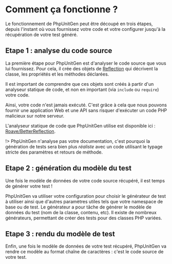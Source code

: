 # Comment ça fonctionne ?

Le fonctionnement de PhpUnitGen peut être découpé en trois étapes, depuis
l'instant où vous fournissez votre code et votre configurer jusqu'à
la récupération de votre test généré.

## Etape 1 : analyse du code source

La première étape pour PhpUnitGen est d'analyser le code source que vous lui
fournissez. Pour cela, il crée des objets de [Reflection](https://www.php.net/manual/fr/book.reflection.php)
qui décrivent la classe, les propriétés et les méthodes déclarées.

Il est important de comprendre que ces objets sont créés à partir d'un analyseur statique
de code, et non en important (via `include` ou `require`) votre code.

Ainsi, votre code n'est jamais exécuté. C'est grâce à cela que nous pouvons fournir
une application Web et une API sans risquer d'exécuter un code PHP malicieux sur notre serveur.

L'analyseur statique de code que PhpUnitGen utilise est disponible ici :
[Roave/BetterReflection](https://github.com/Roave/BetterReflection).

!> PhpUnitGen n'analyse pas votre documentation, c'est pourquoi la génération de tests
sera bien plus *réaliste* avec un code utilisant le typage stricte des paramètres et
retours de méthode.

## Etape 2 : génération du modèle du test

Une fois le modèle de données de votre code source récupéré, il est temps de générer votre
test !

PhpUnitGen va utiliser votre configuration pour choisir le générateur de test à utiliser
ainsi que d'autres paramètres utiles tels que votre namespace de base ou de test.
Le générateur a pour tâche de générer le modèle de données du test (nom de la classe, contenu, etc).
Il existe de nombreux générateurs, permettant de créer des tests pour des classes PHP variées.

## Etape 3 : rendu du modèle de test

Enfin, une fois le modèle de données de votre test récupéré, PhpUnitGen va
rendre ce modèle au format chaîne de caractères : c'est le code source de votre test.
